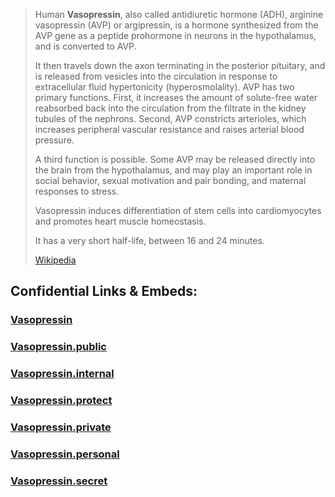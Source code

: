 
> Human **Vasopressin**, also called antidiuretic hormone (ADH),   arginine vasopressin (AVP) or argipressin, 
> is a hormone synthesized from the AVP gene as a peptide prohormone in neurons in the hypothalamus, 
> and is converted to AVP. 
> 
> It then travels down the axon terminating in the posterior pituitary, and is released from vesicles into the circulation in response to extracellular fluid hypertonicity (hyperosmolality). AVP has two primary functions. First, it increases the amount of solute-free water reabsorbed back into the circulation from the filtrate in the kidney tubules of the nephrons. Second, AVP constricts arterioles, which increases peripheral vascular resistance and raises arterial blood pressure.
>
> A third function is possible. Some AVP may be released directly into the brain from the hypothalamus, and may play an important role in social behavior, sexual motivation and pair bonding, and maternal responses to stress.
>
> Vasopressin induces differentiation of stem cells into cardiomyocytes and promotes heart muscle homeostasis.
>
> It has a very short half-life, between 16 and 24 minutes.
>
> [Wikipedia](https://en.wikipedia.org/wiki/Vasopressin)








## Confidential Links & Embeds: 

### [Vasopressin](/_Standards/chemic/organic/Biochemistry/Hormone/Vasopressin.md) 

### [Vasopressin.public](/_public/chemic/organic/Biochemistry/Hormone/Vasopressin.public.md) 

### [Vasopressin.internal](/_internal/chemic/organic/Biochemistry/Hormone/Vasopressin.internal.md) 

### [Vasopressin.protect](/_protect/chemic/organic/Biochemistry/Hormone/Vasopressin.protect.md) 

### [Vasopressin.private](/_private/chemic/organic/Biochemistry/Hormone/Vasopressin.private.md) 

### [Vasopressin.personal](/_personal/chemic/organic/Biochemistry/Hormone/Vasopressin.personal.md) 

### [Vasopressin.secret](/_secret/chemic/organic/Biochemistry/Hormone/Vasopressin.secret.md)

